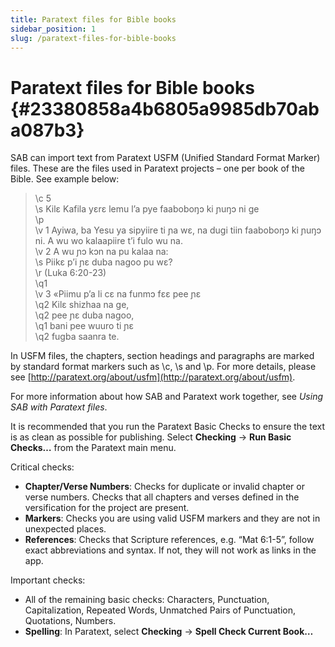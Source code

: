 ```yaml
---
title: Paratext files for Bible books
sidebar_position: 1
slug: /paratext-files-for-bible-books
---
```


# Paratext files for Bible books {#23380858a4b6805a9985db70aba087b3}

SAB can import text from Paratext USFM (Unified Standard Format Marker) files. These are the files used in Paratext projects – one per book of the Bible. See example below:

> \c 5\
> \s Kilɛ Kafila yɛrɛ lemu lʼa pye faaboboŋɔ ki ɲuŋɔ ni ge\
> \p\
> \v 1 Ayiwa, ba Yesu ya sipyiire ti ɲa wɛ, na dugi tiin faaboboŋɔ ki ɲuŋɔ ni. A wu wo kalaapiire tʼi fulo wu na.\
> \v 2 A wu ɲɔ kɔn na pu kalaa na:\
> \s Piikɛ pʼi ɲɛ duba nagoo pu wɛ?\
> \r (Luka 6:20-23)\
> \q1\
> \v 3 «Piimu pʼa li cɛ na funmɔ fɛɛ pee ɲɛ\
> \q2 Kilɛ shizhaa na ge,\
> \q2 pee ɲɛ duba nagoo,\
> \q1 bani pee wuuro ti ɲɛ\
> \q2 fugba saanra te.

In USFM files, the chapters, section headings and paragraphs are marked by standard format markers such as \c, \s and \p. For more details, please see [http://paratext.org/about/usfm](http://paratext.org/about/usfm).

For more information about how SAB and Paratext work together, see _Using SAB with Paratext files_.

It is recommended that you run the Paratext Basic Checks to ensure the text is as clean as possible for publishing. Select **Checking** → **Run Basic Checks…** from the Paratext main menu.

Critical checks:

- **Chapter/Verse Numbers**: Checks for duplicate or invalid chapter or verse numbers. Checks that all chapters and verses defined in the versification for the project are present.
- **Markers**: Checks you are using valid USFM markers and they are not in unexpected places.
- **References**: Checks that Scripture references, e.g. “Mat 6:1-5”, follow exact abbreviations and syntax. If not, they will not work as links in the app.

Important checks:

- All of the remaining basic checks: Characters, Punctuation, Capitalization, Repeated Words, Unmatched Pairs of Punctuation, Quotations, Numbers.
- **Spelling**: In Paratext, select **Checking** → **Spell Check Current Book…**

